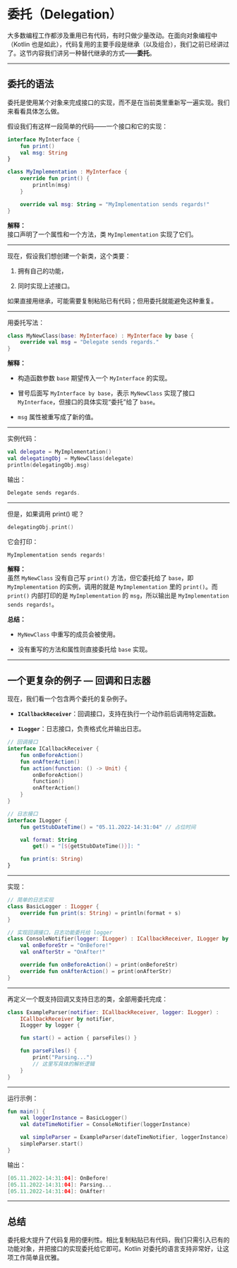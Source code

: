 # 委托（Delegation）

大多数编程工作都涉及重用已有代码，有时只做少量改动。在面向对象编程中（Kotlin 也是如此），代码复用的主要手段是继承（以及组合），我们之前已经讲过了。这节内容我们讲另一种替代继承的方式——**委托**。

---

## 委托的语法

委托是使用某个对象来完成接口的实现，而不是在当前类里重新写一遍实现。我们来看看具体怎么做。

假设我们有这样一段简单的代码——一个接口和它的实现：
```kotlin
interface MyInterface {
    fun print()
    val msg: String
}

class MyImplementation : MyInterface {
    override fun print() {
        println(msg)
    }

    override val msg: String = "MyImplementation sends regards!"
}
```
**解释：**  
接口声明了一个属性和一个方法，类 `MyImplementation` 实现了它们。

---

现在，假设我们想创建一个新类，这个类要：

1. 拥有自己的功能，
    
2. 同时实现上述接口。
    

如果直接用继承，可能需要复制粘贴已有代码；但用委托就能避免这种重复。

---

用委托写法：
```kotlin
class MyNewClass(base: MyInterface) : MyInterface by base {
    override val msg = "Delegate sends regards."
}
```
**解释：**

- 构造函数参数 `base` 期望传入一个 `MyInterface` 的实现。
    
- 冒号后面写 `MyInterface by base`，表示 `MyNewClass` 实现了接口 `MyInterface`，但接口的具体实现“委托”给了 `base`。
    
- `msg` 属性被重写成了新的值。
    

---

实例代码：
```kotlin
val delegate = MyImplementation()
val delegatingObj = MyNewClass(delegate)
println(delegatingObj.msg)
```
输出：
```kotlin
Delegate sends regards.
```

----

但是，如果调用 print() 呢？
```kotlin
delegatingObj.print()
```
它会打印：
```kotlin
MyImplementation sends regards!
```
**解释：**  
虽然 `MyNewClass` 没有自己写 `print()` 方法，但它委托给了 `base`，即 `MyImplementation` 的实例，调用的就是 `MyImplementation` 里的 `print()`。而 `print()` 内部打印的是 `MyImplementation` 的 `msg`，所以输出是 `MyImplementation sends regards!`。

**总结：**

- `MyNewClass` 中重写的成员会被使用。
    
- 没有重写的方法和属性则直接委托给 `base` 实现。
    

---

## 一个更复杂的例子 — 回调和日志器

现在，我们看一个包含两个委托的复杂例子。

- **`ICallbackReceiver`**：回调接口，支持在执行一个动作前后调用特定函数。
    
- **`ILogger`**：日志接口，负责格式化并输出日志。

```kotlin
// 回调接口
interface ICallbackReceiver {
    fun onBeforeAction()
    fun onAfterAction()
    fun action(function: () -> Unit) {
        onBeforeAction()
        function()
        onAfterAction()
    }
}

// 日志接口
interface ILogger {
    fun getStubDateTime() = "05.11.2022-14:31:04" // 占位时间

    val format: String
        get() = "[${getStubDateTime()}]: "

    fun print(s: String)
}
```

----

实现：
```kotlin
// 简单的日志实现
class BasicLogger : ILogger {
    override fun print(s: String) = println(format + s)
}

// 实现回调接口，日志功能委托给 logger
class ConsoleNotifier(logger: ILogger) : ICallbackReceiver, ILogger by logger {
    val onBeforeStr = "OnBefore!"
    val onAfterStr = "OnAfter!"

    override fun onBeforeAction() = print(onBeforeStr)
    override fun onAfterAction() = print(onAfterStr)
}
```

----
再定义一个既支持回调又支持日志的类，全部用委托完成：
```kotlin
class ExampleParser(notifier: ICallbackReceiver, logger: ILogger) :
    ICallbackReceiver by notifier,
    ILogger by logger {

    fun start() = action { parseFiles() }

    fun parseFiles() {
        print("Parsing...")
        // 这里写具体的解析逻辑
    }
}
```

---
运行示例：
```kotlin
fun main() {
    val loggerInstance = BasicLogger()
    val dateTimeNotifier = ConsoleNotifier(loggerInstance)

    val simpleParser = ExampleParser(dateTimeNotifier, loggerInstance)
    simpleParser.start()
}
```
输出：
```kotlin
[05.11.2022-14:31:04]: OnBefore!
[05.11.2022-14:31:04]: Parsing...
[05.11.2022-14:31:04]: OnAfter!
```

----

## 总结

委托极大提升了代码复用的便利性。相比复制粘贴已有代码，我们只需引入已有的功能对象，并把接口的实现委托给它即可。Kotlin 对委托的语言支持非常好，让这项工作简单且优雅。
